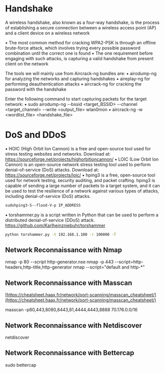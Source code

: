 # Handshake

A wireless handshake, also known as a four-way handshake, is the 
process of establishing a secure connection between a wireless 
access point (AP) and a client device on a wireless network

▪ The most common method for cracking WPA2-PSK is through an offline brute-force attack, which involves trying every possible password combination until the correct one is found
▪ The one requirement before engaging with such attacks, is 
capturing a valid handshake from present client on the network

The tools we will mainly use from Aircrack-ng bundles are:
▪ airodump-ng for analyzing the networks and capturing handshakes
▪ aireplay-ng for performing deauthentication attacks
▪ aircrack-ng for cracking the password with the handshake


Enter the following command to start capturing packets for the target network:
▪ sudo airodump-ng --bssid <target_BSSID> --channel <target_channel> --write <output_file> wlan0mon
▪ aircrack-ng -w <wordlist_file> <handshake_file>

# DoS and DDoS

▪ HOIC (High Orbit Ion Cannon) is a free and open-source tool used for stress testing websites and networks. 
Download at: https://sourceforge.net/projects/highorbitioncannon/ 
▪ LOIC (Low Orbit Ion Cannon) is an open-source network stress testing tool used to perform denial-of-service (DoS) attacks. 
Download at: https://sourceforge.net/projects/loic/
▪ hping3 is a free, open-source tool used for network testing, security auditing, and packet crafting. hping3 is capable of sending a large number of packets to a target system, and it can be used to test the resilience of a network against various types of attacks, including denial-of-service (DoS) attacks.

```sh
sudohping3-S--flood-V-p IP_ADDRESS
```

▪ torshammer.py is a script written in Python that can be used to perform a distributed denial-of-service (DDoS) attack.
https://github.com/Karlheinzniebuhr/torshammer 

```sh
python torshammer.py -t 192.168.1.100 -r 100000 -T
```


##  Network Reconnaissance with Nmap
nmap -p 80 --script http-generator.nse
nmap -p 443 --script=http-headers,http-title,http-generator 
nmap --script="default and http-*" 

##  Network Reconnaissance with Masscan
[https://cheatsheet.haax.fr/network/port-scanning/masscan_cheatsheet/](https://cheatsheet.haax.fr/network/port-scanning/masscan_cheatsheet/)

masscan -p80,443,8080,8443,81,4444,4443,8888 70.176.0.0/16

##  Network Reconnaissance with Netdiscover

netdiscover

## Network Reconnaissance with Bettercap
sudo bettercap